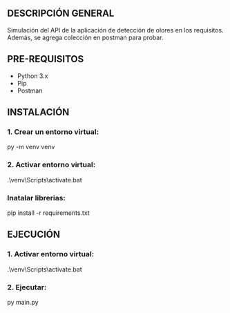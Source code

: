 
<h2>DESCRIPCIÓN GENERAL</h2>
Simulación del API de la aplicación de detección de olores en los requisitos. Además, se agrega colección en postman para probar.

<h2>PRE-REQUISITOS</h2>

* Python 3.x
* Pip
* Postman

<h2>INSTALACIÓN</h2>

<h3>1. Crear un entorno virtual:</h3>
<p>py -m venv venv</p>

<h3>2. Activar entorno virtual:</h3>
<p>.\venv\Scripts\activate.bat</p>

<h3>Inatalar librerias:</h3>
<p>pip install -r requirements.txt</p>

<h2>EJECUCIÓN</h2>

<h3>1. Activar entorno virtual:</h3>
<p>.\venv\Scripts\activate.bat</p>

<h3>2. Ejecutar:</h3>
<p>py main.py</p>

